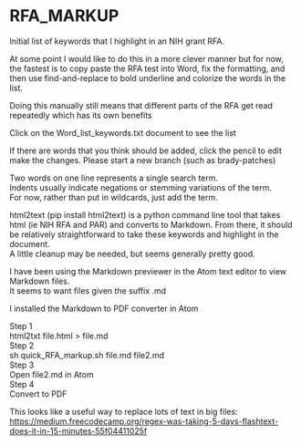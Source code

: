 # RFA_MARKUP
Initial list of keywords that I highlight in an NIH grant RFA. 

At some point I would like to do this in a more clever manner but for now, the fastest is to copy paste the RFA
test into Word, fix the formatting, and then use find-and-replace to bold underline and colorize the words in the list.

Doing this manually still means that different parts of the RFA get read repeatedly which has its own benefits

Click on the Word_list_keywords.txt document to see the list 

If there are words that you think should be added, click the pencil to edit
make the changes. 
Please start a new branch (such as brady-patches)

Two words on one line represents a single search term.<br>
Indents usually indicate negations or stemming variations of the term.<br>
For now, rather than put in wildcards, just add the term.<br>


html2text (pip install html2text) is a python command line tool that takes html (ie NIH RFA and PAR) and converts to Markdown. 
From there, it should be relatively straightforward to take these keywords and highlight in the document.<br>
A little cleanup may be needed, but seems generally pretty good.

I have been using the Markdown previewer in the Atom text editor to view Markdown files.<br> 
It seems to want files given the suffix .md 

I installed the Markdown to PDF  converter in Atom


Step 1<br>
html2txt file.html > file.md<br>
Step 2<br>
sh quick_RFA_markup.sh file.md  file2.md<br>
Step 3<br>
Open file2.md in Atom <br>
Step 4 <br>
Convert to PDF<br>


This looks like a useful way to replace lots of text in big files:
https://medium.freecodecamp.org/regex-was-taking-5-days-flashtext-does-it-in-15-minutes-55f04411025f


